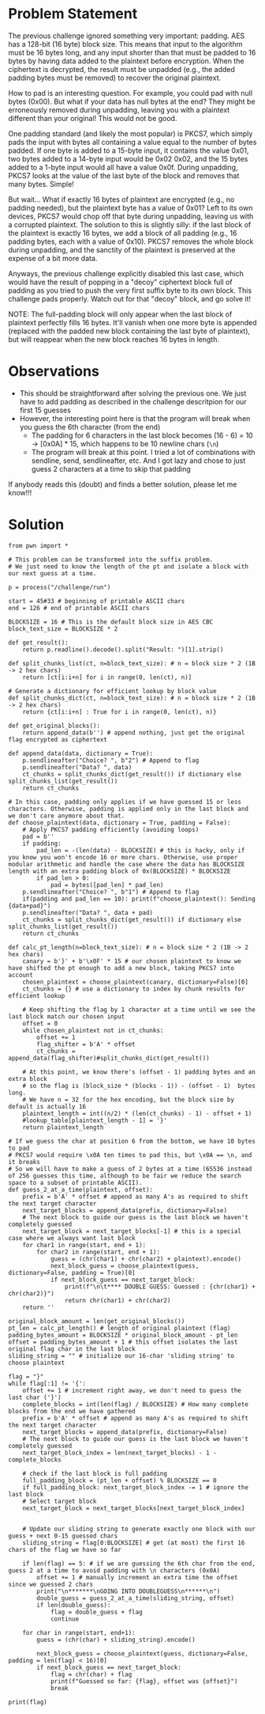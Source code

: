 # Problem Statement
The previous challenge ignored something very important: padding. AES has a 128-bit (16 byte) block size. This means that input to the algorithm must be 16 bytes long, and any input shorter than that must be padded to 16 bytes by having data added to the plaintext before encryption. When the ciphertext is decrypted, the result must be unpadded (e.g., the added padding bytes must be removed) to recover the original plaintext.

How to pad is an interesting question. For example, you could pad with null bytes (0x00). But what if your data has null bytes at the end? They might be erroneously removed during unpadding, leaving you with a plaintext different than your original! This would not be good.

One padding standard (and likely the most popular) is PKCS7, which simply pads the input with bytes all containing a value equal to the number of bytes padded. If one byte is added to a 15-byte input, it contains the value 0x01, two bytes added to a 14-byte input would be 0x02 0x02, and the 15 bytes added to a 1-byte input would all have a value 0x0f. During unpadding, PKCS7 looks at the value of the last byte of the block and removes that many bytes. Simple!

But wait... What if exactly 16 bytes of plaintext are encrypted (e.g., no padding needed), but the plaintext byte has a value of 0x01? Left to its own devices, PKCS7 would chop off that byte during unpadding, leaving us with a corrupted plaintext. The solution to this is slightly silly: if the last block of the plaintext is exactly 16 bytes, we add a block of all padding (e.g., 16 padding bytes, each with a value of 0x10). PKCS7 removes the whole block during unpadding, and the sanctity of the plaintext is preserved at the expense of a bit more data.

Anyways, the previous challenge explicitly disabled this last case, which would have the result of popping in a "decoy" ciphertext block full of padding as you tried to push the very first suffix byte to its own block. This challenge pads properly. Watch out for that "decoy" block, and go solve it!

NOTE: The full-padding block will only appear when the last block of plaintext perfectly fills 16 bytes. It'll vanish when one more byte is appended (replaced with the padded new block containing the last byte of plaintext), but will reappear when the new block reaches 16 bytes in length.

# Observations
- This should be straightforward after solving the previous one. We just have to add padding as described in the challenge descritpion for our first 15 guesses
- However, the interesting point here is that the program will break when you guess the 6th character (from the end)
  - The padding for 6 characters in the last block becomes (16 - 6) = 10 -> [0x0A] * 15, which happens to be 10 newline chars (`\n`)
  - The program will break at this point. I tried a lot of combinations with sendline, send, sendlineafter, etc. And I got lazy and chose to just guess 2 characters at a time to skip that padding

If anybody reads this (doubt) and finds a better solution, please let me know!!!

# Solution

```
from pwn import *

# This problem can be transformed into the suffix problem.
# We just need to know the length of the pt and isolate a block with our next guess at a time.

p = process("/challenge/run")

start = 45#33 # beginning of printable ASCII chars
end = 126 # end of printable ASCII chars

BLOCKSIZE = 16 # This is the default block size in AES CBC
block_text_size = BLOCKSIZE * 2

def get_result():
    return p.readline().decode().split("Result: ")[1].strip()

def split_chunks_list(ct, n=block_text_size): # n = block size * 2 (1B -> 2 hex chars)
    return [ct[i:i+n] for i in range(0, len(ct), n)]

# Generate a dictionary for efficient lookup by block value
def split_chunks_dict(ct, n=block_text_size): # n = block size * 2 (1B -> 2 hex chars)
    return {ct[i:i+n] : True for i in range(0, len(ct), n)}

def get_original_blocks():
    return append_data(b'') # append nothing, just get the original flag encrypted as ciphertext

def append_data(data, dictionary = True):
    p.sendlineafter("Choice? ", b"2") # Append to flag
    p.sendlineafter("Data? ", data) 
    ct_chunks = split_chunks_dict(get_result()) if dictionary else split_chunks_list(get_result())
    return ct_chunks

# In this case, padding only applies if we have guessed 15 or less characters. Otherwise, padding is applied only in the last block and we don't care anymore about that.
def choose_plaintext(data, dictionary = True, padding = False):
    # Apply PKCS7 padding efficiently (avoiding loops) 
    pad = b''
    if padding:
        pad_len = -(len(data) - BLOCKSIZE) # this is hacky, only if you know you won't encode 16 or more chars. Otherwise, use proper modular arithmetic and handle the case where the data has BLOCKSIZE length with an extra padding block of 0x(BLOCKSIZE) * BLOCKSIZE
        if pad_len > 0: 
            pad = bytes([pad_len] * pad_len)
    p.sendlineafter("Choice? ", b"1") # Append to flag
    if(padding and pad_len == 10): print(f"choose_plaintext(): Sending {data+pad}")
    p.sendlineafter("Data? ", data + pad)
    ct_chunks = split_chunks_dict(get_result()) if dictionary else split_chunks_list(get_result())
    return ct_chunks

def calc_pt_length(n=block_text_size): # n = block size * 2 (1B -> 2 hex chars)
    canary = b'}' + b'\x0F' * 15 # our chosen plaintext to know we have shifted the pt enough to add a new block, taking PKCS7 into account
    chosen_plaintext = choose_plaintext(canary, dictionary=False)[0]
    ct_chunks = {} # use a dictionary to index by chunk results for efficient lookup
    
    # Keep shifting the flag by 1 character at a time until we see the last block match our chosen input
    offset = 0
    while chosen_plaintext not in ct_chunks:
        offset += 1
        flag_shifter = b'A' * offset
        ct_chunks = append_data(flag_shifter)#split_chunks_dict(get_result())
    
    # At this point, we know there's (offset - 1) padding bytes and an extra block
    # so the flag is (block_size * (blocks - 1)) - (offset - 1)  bytes long.
    # We have n = 32 for the hex encoding, but the block size by default is actually 16
    plaintext_length = int((n/2) * (len(ct_chunks) - 1) - offset + 1)
    #lookup_table[plaintext_length - 1] = '}'
    return plaintext_length 

# If we guess the char at position 6 from the bottom, we have 10 bytes to pad
# PKCS7 would require \x0A ten times to pad this, but \x0A == \n, and it breaks
# So we will have to make a guess of 2 bytes at a time (65536 instead of 256 guesses this time, although to be fair we reduce the search space to a subset of printable ASCII).
def guess_2_at_a_time(plaintext, offset):
    prefix = b'A' * offset # append as many A's as required to shift the next target character
    next_target_blocks = append_data(prefix, dictionary=False)
    # The next block to guide our guess is the last block we haven't completely guessed
    next_target_block = next_target_blocks[-1] # this is a special case where we always want last block
    for char1 in range(start, end + 1):
        for char2 in range(start, end + 1):
            guess = (chr(char1) + chr(char2) + plaintext).encode()
            next_block_guess = choose_plaintext(guess, dictionary=False, padding = True)[0]
            if next_block_guess == next_target_block:
                print(f"\n\t**** DOUBLE GUESS: Guessed : {chr(char1) + chr(char2)}")
                return chr(char1) + chr(char2)
    return ''

original_block_amount = len(get_original_blocks())
pt_len = calc_pt_length() # length of original plaintext (flag)
padding_bytes_amount = BLOCKSIZE * original_block_amount - pt_len 
offset = padding_bytes_amount + 1 # this offset isolates the last original flag char in the last block
sliding_string = "" # initialize our 16-char 'sliding string' to choose plaintext

flag = "}"
while flag[:1] != '{':
    offset += 1 # increment right away, we don't need to guess the last char ('}')
    complete_blocks = int(len(flag) / BLOCKSIZE) # How many complete blocks from the end we have gathered
    prefix = b'A' * offset # append as many A's as required to shift the next target character
    next_target_blocks = append_data(prefix, dictionary=False)
    # The next block to guide our guess is the last block we haven't completely guessed
    next_target_block_index = len(next_target_blocks) - 1 - complete_blocks 
    
    # check if the last block is full padding
    full_padding_block = (pt_len + offset) % BLOCKSIZE == 0
    if full_padding_block: next_target_block_index -= 1 # ignore the last block
    # Select target block
    next_target_block = next_target_blocks[next_target_block_index]
    

    # Update our sliding string to generate exactly one block with our guess + next 0-15 guessed chars
    sliding_string = flag[0:BLOCKSIZE] # get (at most) the first 16 chars of the flag we have so far

    if len(flag) == 5: # if we are guessing the 6th char from the end, guess 2 at a time to avoid padding with \n characters (0x0A)
        offset += 1 # manually increment an extra time the offset since we guessed 2 chars
        print("\n*******\nGOING INTO DOUBLEGUESS\n******\n")
        double_guess = guess_2_at_a_time(sliding_string, offset)
        if len(double_guess):
            flag = double_guess + flag
            continue
    
    for char in range(start, end+1):
        guess = (chr(char) + sliding_string).encode()

        next_block_guess = choose_plaintext(guess, dictionary=False, padding = len(flag) < 16)[0]
        if next_block_guess == next_target_block:
            flag = chr(char) + flag
            print(f"Guessed so far: {flag}, offset was {offset}")
            break

print(flag)
```

